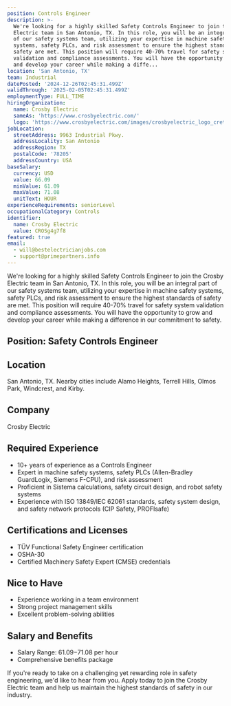 ```yaml
---
position: Controls Engineer
description: >-
  We're looking for a highly skilled Safety Controls Engineer to join the Crosby
  Electric team in San Antonio, TX. In this role, you will be an integral part
  of our safety systems team, utilizing your expertise in machine safety
  systems, safety PLCs, and risk assessment to ensure the highest standards of
  safety are met. This position will require 40-70% travel for safety system
  validation and compliance assessments. You will have the opportunity to grow
  and develop your career while making a diffe...
location: 'San Antonio, TX'
team: Industrial
datePosted: '2024-12-26T02:45:31.499Z'
validThrough: '2025-02-05T02:45:31.499Z'
employmentType: FULL_TIME
hiringOrganization:
  name: Crosby Electric
  sameAs: 'https://www.crosbyelectric.com/'
  logo: 'https://www.crosbyelectric.com/images/crosbyelectric_logo_crete.png'
jobLocation:
  streetAddress: 9963 Industrial Pkwy.
  addressLocality: San Antonio
  addressRegion: TX
  postalCode: '78205'
  addressCountry: USA
baseSalary:
  currency: USD
  value: 66.09
  minValue: 61.09
  maxValue: 71.08
  unitText: HOUR
experienceRequirements: seniorLevel
occupationalCategory: Controls
identifier:
  name: Crosby Electric
  value: CROSg4g7f8
featured: true
email:
  - will@bestelectricianjobs.com
  - support@primepartners.info
---
```




We're looking for a highly skilled Safety Controls Engineer to join the Crosby Electric team in San Antonio, TX. In this role, you will be an integral part of our safety systems team, utilizing your expertise in machine safety systems, safety PLCs, and risk assessment to ensure the highest standards of safety are met. This position will require 40-70% travel for safety system validation and compliance assessments. You will have the opportunity to grow and develop your career while making a difference in our commitment to safety.

## Position: Safety Controls Engineer

## Location
San Antonio, TX. Nearby cities include Alamo Heights, Terrell Hills, Olmos Park, Windcrest, and Kirby.

## Company
Crosby Electric

## Required Experience
- 10+ years of experience as a Controls Engineer
- Expert in machine safety systems, safety PLCs (Allen-Bradley GuardLogix, Siemens F-CPU), and risk assessment
- Proficient in Sistema calculations, safety circuit design, and robot safety systems
- Experience with ISO 13849/IEC 62061 standards, safety system design, and safety network protocols (CIP Safety, PROFIsafe)

## Certifications and Licenses
- TÜV Functional Safety Engineer certification
- OSHA-30
- Certified Machinery Safety Expert (CMSE) credentials

## Nice to Have
- Experience working in a team environment
- Strong project management skills
- Excellent problem-solving abilities

## Salary and Benefits
- Salary Range: $61.09-$71.08 per hour
- Comprehensive benefits package

If you're ready to take on a challenging yet rewarding role in safety engineering, we'd like to hear from you. Apply today to join the Crosby Electric team and help us maintain the highest standards of safety in our industry.
